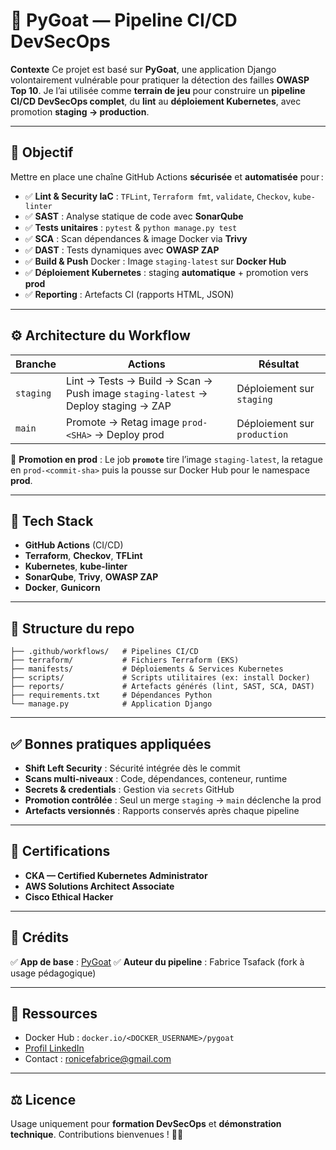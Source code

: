 
# 🚀 **PyGoat — Pipeline CI/CD DevSecOps**

**Contexte**
Ce projet est basé sur **PyGoat**, une application Django volontairement vulnérable pour pratiquer la détection des failles **OWASP Top 10**.
Je l’ai utilisée comme **terrain de jeu** pour construire un **pipeline CI/CD DevSecOps complet**, du **lint** au **déploiement Kubernetes**, avec promotion **staging → production**.

---

## 🎯 **Objectif**

Mettre en place une chaîne GitHub Actions **sécurisée** et **automatisée** pour :

* ✅ **Lint & Security IaC** : `TFLint`, `Terraform fmt`, `validate`, `Checkov`, `kube-linter`
* ✅ **SAST** : Analyse statique de code avec **SonarQube**
* ✅ **Tests unitaires** : `pytest` & `python manage.py test`
* ✅ **SCA** : Scan dépendances & image Docker via **Trivy**
* ✅ **DAST** : Tests dynamiques avec **OWASP ZAP**
* ✅ **Build & Push** Docker : Image `staging-latest` sur **Docker Hub**
* ✅ **Déploiement Kubernetes** : staging **automatique** + promotion vers **prod**
* ✅ **Reporting** : Artefacts CI (rapports HTML, JSON)

---

## ⚙️ **Architecture du Workflow**

| Branche   | Actions                                                                          | Résultat                     |
| --------- | -------------------------------------------------------------------------------- | ---------------------------- |
| `staging` | Lint → Tests → Build → Scan → Push image `staging-latest` → Deploy staging → ZAP | Déploiement sur `staging`    |
| `main`    | Promote → Retag image `prod-<SHA>` → Deploy prod                                 | Déploiement sur `production` |

🔗 **Promotion en prod** :
Le job **`promote`** tire l’image `staging-latest`, la retague en `prod-<commit-sha>` puis la pousse sur Docker Hub pour le namespace **prod**.

---

## 🧩 **Tech Stack**

* **GitHub Actions** (CI/CD)
* **Terraform**, **Checkov**, **TFLint**
* **Kubernetes**, **kube-linter**
* **SonarQube**, **Trivy**, **OWASP ZAP**
* **Docker**, **Gunicorn**

---

## 📂 **Structure du repo**

```
├── .github/workflows/   # Pipelines CI/CD
├── terraform/           # Fichiers Terraform (EKS)
├── manifests/           # Déploiements & Services Kubernetes
├── scripts/             # Scripts utilitaires (ex: install Docker)
├── reports/             # Artefacts générés (lint, SAST, SCA, DAST)
├── requirements.txt     # Dépendances Python
└── manage.py            # Application Django
```

---

## ✅ **Bonnes pratiques appliquées**

* **Shift Left Security** : Sécurité intégrée dès le commit
* **Scans multi-niveaux** : Code, dépendances, conteneur, runtime
* **Secrets & credentials** : Gestion via `secrets` GitHub
* **Promotion contrôlée** : Seul un merge `staging` → `main` déclenche la prod
* **Artefacts versionnés** : Rapports conservés après chaque pipeline

---

## 🏅 **Certifications**

* **CKA — Certified Kubernetes Administrator**
* **AWS Solutions Architect Associate**
* **Cisco Ethical Hacker**

---

## 📢 **Crédits**

✅ **App de base** : [PyGoat](https://github.com/adeyosemanputra/pygoat)
✅ **Auteur du pipeline** : Fabrice Tsafack (fork à usage pédagogique)

---

## 🔗 **Ressources**

* Docker Hub : `docker.io/<DOCKER_USERNAME>/pygoat`
* [Profil LinkedIn](https://www.linkedin.com/in/fabrice-tsafack)
* Contact : [ronicefabrice@gmail.com](mailto:ronicefabrice@gmail.com)

---

## ⚖️ **Licence**

Usage uniquement pour **formation DevSecOps** et **démonstration technique**.
Contributions bienvenues ! 🚀✨


